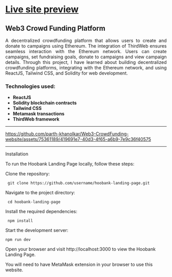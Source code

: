 # [Live site preview](https://web3-crowdfunding-prj.netlify.app/)


## Web3 Crowd Funding Platform

<p align="justify"> A decentralized crowdfunding platform that allows users to create and donate to campaigns using Ethereum. The integration of ThirdWeb ensures seamless interaction with the Ethereum network. Users can create campaigns, set fundraising goals, donate to campaigns and view campaign details. Through this project, I have learned about building decentralized crowdfunding platforms, integrating with the Ethereum network, and using ReactJS, Tailwind CSS, and Solidity for web development. </p>

### Technologies used: 
- **ReactJS** 
- **Solidity blockchain contracts**
- **Tailwind CSS**
- **Metamask transactions**
- **ThirdWeb framework**
---



https://github.com/parth-khanolkar/Web3-CrowdFunding-website/assets/75361189/419691e7-40d3-4f65-a6b9-7e9c36f40575

---
Installation

To run the Hoobank Landing Page locally, follow these steps:

   Clone the repository:

     git clone https://github.com/username/hoobank-landing-page.git

   Navigate to the project directory:


     cd hoobank-landing-page

   Install the required dependencies:


     npm install

   Start the development server:


    npm run dev

   Open your browser and visit http://localhost:3000 to view the Hoobank Landing Page.
   
   You will need to have MetaMask extension in your browser to use this website.
